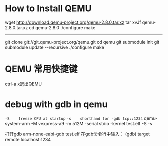 # How to Install QEMU

wget http://download.qemu-project.org/qemu-2.8.0.tar.xz
tar xvJf qemu-2.8.0.tar.xz
cd qemu-2.8.0
./configure
make


----------------------------------------------
git clone git://git.qemu-project.org/qemu.git
cd qemu
git submodule init
git submodule update --recursive
./configure
make


# QEMU 常用快捷键

ctrl-a x退出QEMU


# debug with gdb in qemu
`-S    freeze CPU at startup`
`-s    shorthand for -gdb tcp::1234`
qemu-system-arm -M vexpress-a9 -m 512M -serial stdio -kernel test.elf -S -s

打开gdb
arm-none-eabi-gdb test.elf
在gdb命令行中输入：
(gdb) target remote localhost:1234

